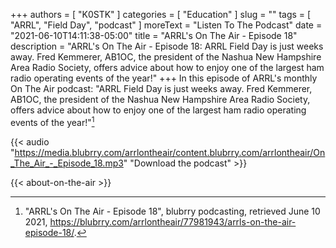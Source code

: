 +++
authors = [ "K0STK" ]
categories = [ "Education" ]
slug = ""
tags = [ "ARRL", "Field Day", "podcast" ]
moreText = "Listen To The Podcast"
date = "2021-06-10T14:11:38-05:00"
title = "ARRL's On The Air - Episode 18"
description = "ARRL's On The Air - Episode 18: ARRL Field Day is just weeks away. Fred Kemmerer, AB1OC, the president of the Nashua New Hampshire Area Radio Society, offers advice about how to enjoy one of the largest ham radio operating events of the year!"
+++
In this episode of ARRL's monthly On The Air podcast: "ARRL Field Day is just weeks away. Fred Kemmerer, AB1OC, the president of the Nashua New Hampshire Area Radio Society, offers advice about how to enjoy one of the largest ham radio operating events of the year!"[^1]

[^1]: "ARRL's On The Air - Episode 18", blubrry podcasting, retrieved June 10 2021, https://blubrry.com/arrlontheair/77981943/arrls-on-the-air-episode-18/.

<!--more-->

{{< audio "https://media.blubrry.com/arrlontheair/content.blubrry.com/arrlontheair/On_The_Air_-_Episode_18.mp3" "Download the podcast" >}}

{{< about-on-the-air >}}
